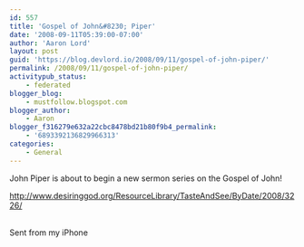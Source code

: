 ```yaml
---
id: 557
title: 'Gospel of John&#8230; Piper'
date: '2008-09-11T05:39:00-07:00'
author: 'Aaron Lord'
layout: post
guid: 'https://blog.devlord.io/2008/09/11/gospel-of-john-piper/'
permalink: /2008/09/11/gospel-of-john-piper/
activitypub_status:
    - federated
blogger_blog:
    - mustfollow.blogspot.com
blogger_author:
    - Aaron
blogger_f316279e632a22cbc8478bd21b80f9b4_permalink:
    - '6893392136829966313'
categories:
    - General
---
```


John Piper is about to begin a new sermon series on the Gospel of John!<p><a href="http://www.desiringgod.org/ResourceLibrary/TasteAndSee/ByDate/2008/3226/">http://www.desiringgod.org/ResourceLibrary/TasteAndSee/ByDate/2008/3226/</a><p><br>Sent from my iPhone<div class="blogger-post-footer"><img width='1' height='1' src='https://blogger.googleusercontent.com/tracker/2602771351651662379-6893392136829966313?l=mustfollow.blogspot.com' alt='' /></div>